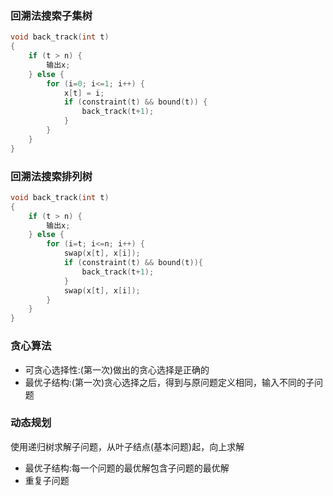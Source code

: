 ### 回溯法搜索子集树

``` c
void back_track(int t)
{
    if (t > n) {
        输出x;
    } else {
        for (i=0; i<=1; i++) {
            x[t] = i;
            if (constraint(t) && bound(t)) {
                back_track(t+1);
            }
        }
    }
}
```

### 回溯法搜索排列树

``` c
void back_track(int t)
{
    if (t > n) {
        输出x;
    } else {
        for (i=t; i<=n; i++) {
            swap(x[t], x[i]);
            if (constraint(t) && bound(t)){
                back_track(t+1);
            }
            swap(x[t], x[i]);
        }
    }
}
```

### 贪心算法

* 可贪心选择性:(第一次)做出的贪心选择是正确的
* 最优子结构:(第一次)贪心选择之后，得到与原问题定义相同，输入不同的子问题

### 动态规划

使用递归树求解子问题，从叶子结点(基本问题)起，向上求解

* 最优子结构:每一个问题的最优解包含子问题的最优解
* 重复子问题

